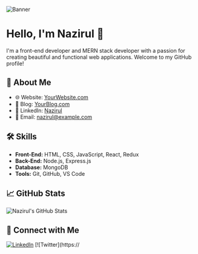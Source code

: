 ![Banner](https://github.com/nazirul/repositoryname/blob/main/path/to/banner.png)

# Hello, I'm Nazirul 👋

I'm a front-end developer and MERN stack developer with a passion for creating beautiful and functional web applications. Welcome to my GitHub profile!

## 🚀 About Me
- 🌐 Website: [YourWebsite.com](https://yourwebsite.com)
- 📝 Blog: [YourBlog.com](https://yourblog.com)
- 💼 LinkedIn: [Nazirul](https://www.linkedin.com/in/nazirul)
- 📧 Email: [nazirul@example.com](mailto:nazirul@example.com)

## 🛠️ Skills
- **Front-End:** HTML, CSS, JavaScript, React, Redux
- **Back-End:** Node.js, Express.js
- **Database:** MongoDB
- **Tools:** Git, GitHub, VS Code

## 📈 GitHub Stats
![Nazirul's GitHub Stats](https://github-readme-stats.vercel.app/api?username=nazirul&show_icons=true&theme=radical)

## 🔗 Connect with Me
[![LinkedIn](https://img.shields.io/badge/LinkedIn-blue?style=for-the-badge&logo=linkedin)](https://www.linkedin.com/in/nazirul)
[![Twitter](https://
